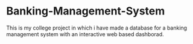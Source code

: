 # Banking-Management-System
This is my college project in which i have made a database for a banking management system with an interactive web based dashborad. 
